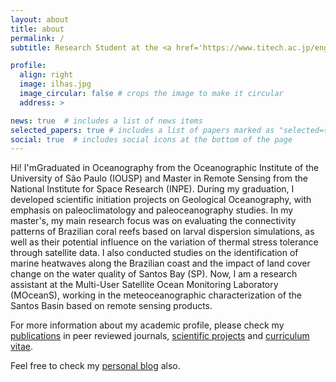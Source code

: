 ```yaml
---
layout: about
title: about
permalink: /
subtitle: Research Student at the <a href='https://www.titech.ac.jp/english'>Tokyo Institute of Technology</a>. Tokyo, Japan.

profile:
  align: right
  image: ilhas.jpg
  image_circular: false # crops the image to make it circular
  address: >

news: true  # includes a list of news items
selected_papers: true # includes a list of papers marked as "selected={true}"
social: true  # includes social icons at the bottom of the page
---
```


Hi!
I'mGraduated in Oceanography from the Oceanographic Institute of the University of São Paulo (IOUSP) and Master in Remote Sensing from the National Institute for Space Research (INPE). During my graduation, I developed scientific initiation projects on Geological Oceanography, with emphasis on paleoclimatology and paleoceanography studies. In my master's, my main research focus was on evaluating the connectivity patterns of Brazilian coral reefs based on larval dispersion simulations, as well as their potential influence on the variation of thermal stress tolerance through satellite data. I also conducted studies on the identification of marine heatwaves along the Brazilian coast and the impact of land cover change on the water quality of Santos Bay (SP). Now, I am a research assistant at the Multi-User Satellite Ocean Monitoring Laboratory (MOceanS), working in the meteoceanographic characterization of the Santos Basin based on remote sensing products.

For more information about my academic profile, please check my <a href='https://silvaglx.github.io/publications/'>publications</a> in peer reviewed journals, <a href='https://silvaglx.github.io/projects/'>scientific projects</a> and <a href='https://silvaglx.github.io/cv/'>curriculum vitae</a>.

Feel free to check my <a href='https://silvaglx.github.io/blog/'>personal blog</a> also.
